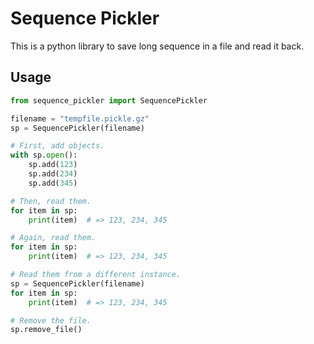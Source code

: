 # Sequence Pickler

This is a python library to save long sequence in a file and read it back.

## Usage

```python
from sequence_pickler import SequencePickler

filename = "tempfile.pickle.gz"
sp = SequencePickler(filename)

# First, add objects.
with sp.open():
    sp.add(123)
    sp.add(234)
    sp.add(345)

# Then, read them.
for item in sp:
    print(item)  # => 123, 234, 345

# Again, read them.
for item in sp:
    print(item)  # => 123, 234, 345

# Read them from a different instance.
sp = SequencePickler(filename)
for item in sp:
    print(item)  # => 123, 234, 345

# Remove the file.
sp.remove_file()
```
